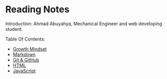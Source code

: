 # Reading Notes
Introduction: Ahmad Abuyahya, Mechanical Engineer and web developing student.

Table Of Contents:
* [Growth Mindset](ahmadabuyahya.github.io/Reading-Notes)
* [Markdown](https://ahmadabuyahya.github.io/Reading-Notes/Markdown.html)
* [Git & GitHub](https://ahmadabuyahya.github.io/Reading-Notes/git.github.html)
* [HTML](https://ahmadabuyahya.github.io/Reading-Notes/Html.html)
* [JavaScript](https://ahmadabuyahya.github.io/Reading-Notes/Javascript.html)
